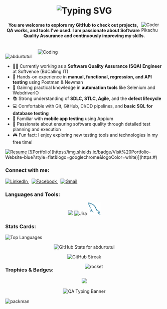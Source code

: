 <h1 align="center">
  <img src="https://readme-typing-svg.herokuapp.com?font=Fira+Code&size=30&pause=1000&color=36BCF7&width=480&lines=Hello+there+Explorer!+%F0%9F%91%8B;<+----This+is+Tutul----+>;🛠️+Debugging+Code......;🚀+Chasing+Quality+with+Tests;✅+Bug-Free+is+the+Goal!" alt="Typing SVG" />
</h1>

<img align="right" alt="Coder Pikachu" width="70" src="https://github.com/abdurtutul/abdurtutul/blob/main/profile_asset/Rocket.gif">

<h4 align="center">You are welcome to explore my GitHub to check out projects, QA works, and tools I've used. I am passionate about Software Quality Assurance and continuously improving my skills.</h4><br>

<img align="right" alt="Coding" width="400" src="https://github.com/user-attachments/assets/1450c295-5157-4ff3-be29-b869c75ac594">

<p align="left"> <img src="https://komarev.com/ghpvc/?username=abdurtutul&label=Profile%20views&color=0e75b6&style=flat" alt="abdurtutul" /> </p>

- 👨‍💻 Currently working as a **Software Quality Assurance (SQA) Engineer** at Softvence (BdCalling IT)  
- 🧪 Hands-on experience in **manual, functional, regression, and API testing** using Postman & Newman  
- 🤖 Gaining practical knowledge in **automation tools** like Selenium and WebdriverIO  
- 📚 Strong understanding of **SDLC, STLC, Agile**, and the **defect lifecycle**  
- 💻 Comfortable with Git, GitHub, CI/CD pipelines, and **basic SQL for database testing**  
- 📱 Familiar with **mobile app testing** using Appium  
- 🎯 Passionate about ensuring software quality through detailed test planning and execution  
- 🎮 Fun fact: I enjoy exploring new testing tools and technologies in my free time!

<a href="https://drive.google.com/file/d/1DC_1miuMX5B6rUb5svuEMN73JMHD03cB/view?usp=sharing" target="_blank" rel="noopener noreferrer">
  <img src="https://img.shields.io/badge/View%20CV-PDF-informational?style=flat&logo=adobeacrobatreader&logoColor=white&color=red" alt="Resume">
</a>
[![Portfolio](https://img.shields.io/badge/Visit%20Portfolio-Website-blue?style=flat&logo=googlechrome&logoColor=white)](https:#)

<h3 align="left">Connect with me:</h3>
<p align="left">
  <a href="https://www.linkedin.com/in/md-abdur-rahaman-tutul-a13012210/" target="_blank">
    <img src="https://cdn.jsdelivr.net/gh/devicons/devicon/icons/linkedin/linkedin-original.svg" alt="LinkedIn" width="40" height="40"/>
  </a>
  &nbsp;
  <a href="https://www.facebook.com/share/1CYAzDX7M6/" target="_blank">
    <img src="https://upload.wikimedia.org/wikipedia/commons/1/1b/Facebook_icon.svg" alt="Facebook" width="40" height="40"/>
  </a>
  &nbsp;
  <a href="mailto:abdurtutul6@gmail.com" target="_blank">
    <img src="https://upload.wikimedia.org/wikipedia/commons/4/4e/Gmail_Icon.png" alt="Gmail" width="40" height="40"/>
  </a>
</p>

<h3 align="left">Languages and Tools:</h3>
<p align="center">
  <img src="https://skillicons.dev/icons?i=javascript,selenium,python,html,css,postman,git,github,vscode" />
  <img src="https://cdn.jsdelivr.net/gh/devicons/devicon/icons/jira/jira-original.svg" alt="Jira" width="40" height="40"/>
  <img src="https://raw.githubusercontent.com/devicons/devicon/master/icons/mysql/mysql-original.svg" alt="MySQL" width="40" height="40"/>
</p>

<h3 align="left">Stats Cards:</h3>
<p align="left">
  <img src="https://github-readme-stats.vercel.app/api/top-langs?username=abdurtutul&show_icons=true&locale=en&layout=compact&theme=radical" alt="Top Languages" />
</p>

<p align="center">
  <img src="https://github-readme-stats.vercel.app/api?username=abdurtutul&show_icons=true&locale=en&theme=radical&cache_seconds=60" alt="GitHub Stats for abdurtutul" />
</p>

<p align="center">
  <img src="https://github-readme-streak-stats.herokuapp.com/?user=abdurtutul&theme=radical" alt="GitHub Streak" />
</p>

<img align="right" alt="rocket" width="250" src="https://github.com/user-attachments/assets/73f5b44a-e251-4e54-ae86-dcd4fbecabbf">

<h3 align="left">Trophies & Badges:</h3>
<p align="center">
  <img src="https://github-profile-trophy.vercel.app/?username=abdurtutul&theme=monokai" />
</p>

<p align="center">
  <img src="https://readme-typing-svg.herokuapp.com?font=VT323&size=25&duration=3000&pause=500&color=00A36C&background=000000&center=true&vCenter=true&width=500&lines=QA+Enthusiast+%F0%9F%A7%AA;Test+It+Till+You+Break+It+%F0%9F%92%BB;Automation+in+Progress..." alt="QA Typing Banner" />
</p>

<img align="center" alt="packman" width="85%" height="10%" src="https://github.com/user-attachments/assets/4ab8df96-8f99-45a9-b7ed-076abe4d4391">
